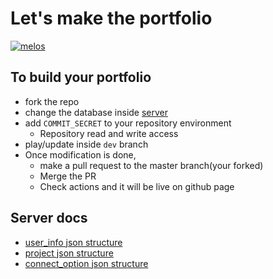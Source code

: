 # Let's make the portfolio

[![melos](https://img.shields.io/badge/maintained%20with-melos-f700ff.svg?style=flat-square)](https://github.com/invertase/melos)

## To build your portfolio

- fork the repo
- change the database inside [server](./server/database/)
- add `COMMIT_SECRET` to your repository environment
  - Repository read and write access
- play/update inside `dev` branch
- Once modification is done,
  - make a pull request to the master branch(your forked)
  - Merge the PR
  - Check actions and it will be live on github page

## Server docs

- [user_info json structure](./server/docs/user_info.md)
- [project json structure](./server/docs/project.md)
- [connect_option json structure](./server/docs/connect_option.md.md)
